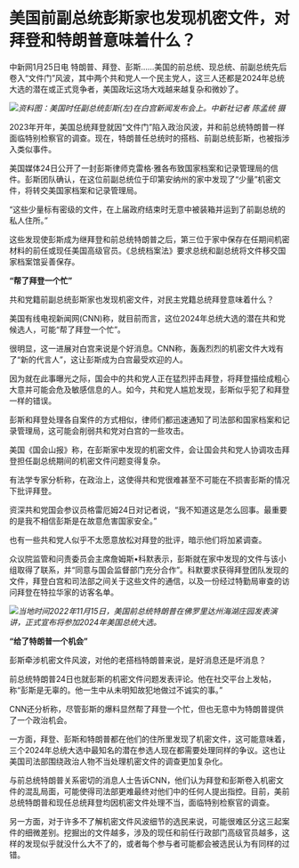 # 美国前副总统彭斯家也发现机密文件，对拜登和特朗普意味着什么？

中新网1月25日电
特朗普、拜登、彭斯……美国的前总统、现总统、前副总统先后卷入“文件门”风波，其中两个共和党人一个民主党人，这三人还都是2024年总统大选的潜在或正式竞争者，美国政坛这场大戏越来越复杂和微妙了。

![](https://inews.gtimg.com/newsapp_bt/0/15626772185/1000)_资料图：美国时任副总统彭斯(左)在白宫新闻发布会上。中新社记者
陈孟统 摄_

2023年开年，美国总统拜登就因“文件门”陷入政治风波，并和前总统特朗普一样面临特别检察官的调查。现在，特朗普任总统时的搭档、前副总统彭斯，也被指涉入类似事件。

美国媒体24日公开了一封彭斯律师克雷格·雅各布致国家档案和记录管理局的信件。彭斯团队确认，在这位前副总统位于印第安纳州的家中发现了“少量”机密文件，将转交美国家档案和记录管理局。

“这些少量标有密级的文件，在上届政府结束时无意中被装箱并运到了前副总统的私人住所。”

这些发现使彭斯成为继拜登和前总统特朗普之后，第三位于家中保存在任期间机密材料的前任或现任美国高级官员。《总统档案法》要求总统和副总统将文件移交国家档案馆妥善保存。

**“帮了拜登一个忙”**

共和党籍前副总统彭斯家也发现机密文件，对民主党籍总统拜登意味着什么？

美国有线电视新闻网(CNN)称，就目前而言，这位2024年总统大选的潜在共和党候选人，可能“帮了拜登一个忙”。

很明显，这一进展对白宫来说是个好消息。CNN称，轰轰烈烈的机密文件大戏有了“新的代言人”，这让彭斯成为白宫最受欢迎的人。

因为就在此事曝光之际，国会中的共和党人正在猛烈抨击拜登，将拜登描绘成粗心大意并可能会危及敏感信息的人。如今，共和党人尴尬发现，彭斯似乎犯了和拜登一样的错误。

彭斯和拜登处理各自案件的方式相似，律师们都迅速通知了司法部和国家档案和记录管理局，这可能会削弱共和党对白宫的一些攻击。

美国《国会山报》称，在彭斯家中发现的机密文件，会让国会共和党人协调攻击拜登担任副总统期间的机密文件问题变得复杂。

有法学专家分析称，在政治上，这使得共和党很难甚至不可能在不损害彭斯的情况下批评拜登。

资深共和党国会参议员格雷厄姆24日对记者说，“我不知道这是怎么回事。最重要的是我不相信彭斯是在故意危害国家安全。”

也有一些共和党人似乎不太愿意放松对拜登的批评，暗示他们将加紧调查。

众议院监管和问责委员会主席詹姆斯•科默表示，彭斯就在家中发现的文件与该小组取得了联系，并“同意与国会监督部门充分合作”。科默要求获得拜登团队发现的文件，拜登白宫和司法部之间关于这些文件的通信，以及一份经过特勤局审查的访问拜登在特拉华家的访客名单。

![](https://inews.gtimg.com/newsapp_bt/0/15572980177/1000)_当地时间2022年11月15日，美国前总统特朗普在佛罗里达州海湖庄园发表演讲，正式宣布将参加2024年美国总统大选。_

**“给了特朗普一个机会”**

彭斯牵涉机密文件风波，对他的老搭档特朗普来说，是好消息还是坏消息？

前总统特朗普24日也就彭斯的机密文件问题发表评论。他在社交平台上发帖，称“彭斯是无辜的。他一生中从未明知故犯地做过不诚实的事。”

CNN还分析称，尽管彭斯的爆料显然帮了拜登一个忙，但也无意中为特朗普提供了一个政治机会。

一方面，拜登、彭斯和特朗普都在他们的住所里发现了机密文件，这可能意味着，三个2024年总统大选中最知名的潜在参选人现在都需要处理同样的争议。这也让美国司法部围绕政治人物不当处理机密文件的调查更加复杂化。

与前总统特朗普关系密切的消息人士告诉CNN，他们认为拜登和彭斯卷入机密文件的混乱局面，可能使得司法部更难最终对他们中的任何人提出指控。目前，美前总统特朗普和现任总统拜登均因机密文件处理不当，面临特别检察官的调查。

另一方面，对于许多不了解机密文件风波细节的选民来说，可能很难区分这三起案件的细微差别。挖掘出的文件越多，涉及的现任和前任行政部门高级官员越多，这样的发现似乎就没什么大不了的，或者每个参与者可能都会被选民认为有同样的过错。

